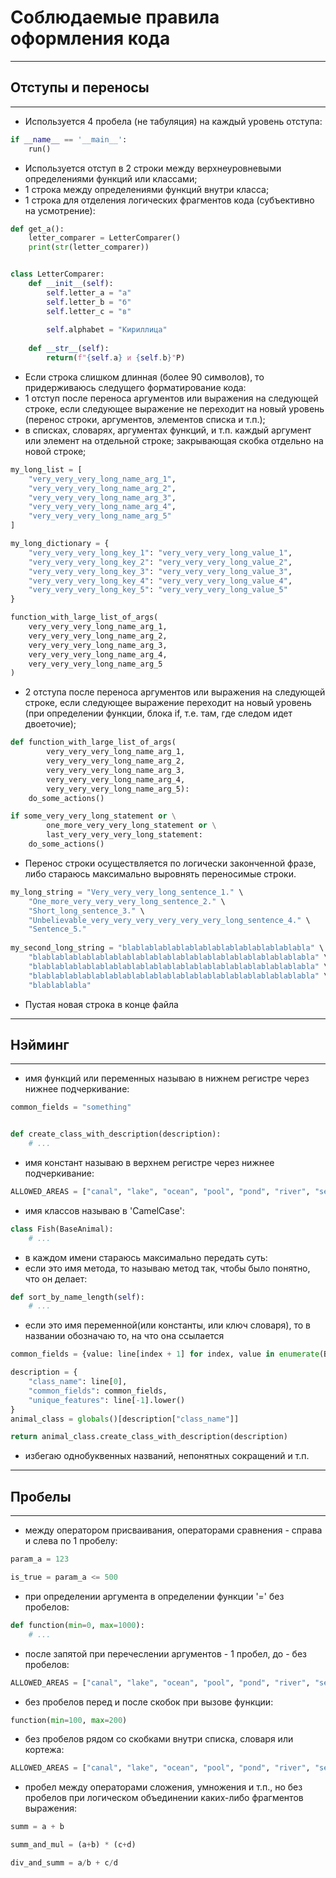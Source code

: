# Соблюдаемые правила оформления кода
---
## Отступы и переносы
---
- Используется 4 пробела (не табуляция) на каждый уровень отступа:
```python
if __name__ == '__main__':
    run()
```
- Используется отступ в 2 строки между верхнеуровневыми определениями функций или классами;
- 1 строка между определениями функций внутри класса;
- 1 строка для отделения логических фрагментов кода (субъективно на усмотрение):
```python
def get_a():
    letter_comparer = LetterComparer()
    print(str(letter_comparer))


class LetterComparer:
    def __init__(self):
        self.letter_a = "а"
        self.letter_b = "б"
        self.letter_c = "в"
        
        self.alphabet = "Кириллица"
   
    def __str__(self):
        return(f"{self.a} и {self.b}"P)
```
- Если строка слишком длинная (более 90 символов), то придерживаюсь следущего форматирование кода: 
- 1 отступ после переноса аргументов или выражения на следующей строке, если следующее выражение не переходит на новый уровень (перенос строки, аргументов, элементов списка и т.п.);
- в списках, словарях, аргументах функций, и т.п. каждый аргумент или элемент на отдельной строке; закрывающая скобка отдельно на новой строке;
```python
my_long_list = [
    "very_very_very_long_name_arg_1",
    "very_very_very_long_name_arg_2",
    "very_very_very_long_name_arg_3",
    "very_very_very_long_name_arg_4",
    "very_very_very_long_name_arg_5"
]

my_long_dictionary = {
    "very_very_very_long_key_1": "very_very_very_long_value_1",
    "very_very_very_long_key_2": "very_very_very_long_value_2",
    "very_very_very_long_key_3": "very_very_very_long_value_3",
    "very_very_very_long_key_4": "very_very_very_long_value_4",
    "very_very_very_long_key_5": "very_very_very_long_value_5"
}

function_with_large_list_of_args(
    very_very_very_long_name_arg_1,
    very_very_very_long_name_arg_2,
    very_very_very_long_name_arg_3,
    very_very_very_long_name_arg_4,
    very_very_very_long_name_arg_5
)
```
- 2 отступа после переноса аргументов или выражения на следующей строке, если следующее выражение переходит на новый уровень (при определении функции, блока if, т.е. там, где следом идет двоеточие);
```python
def function_with_large_list_of_args(
        very_very_very_long_name_arg_1,
        very_very_very_long_name_arg_2,
        very_very_very_long_name_arg_3,
        very_very_very_long_name_arg_4,
        very_very_very_long_name_arg_5):
    do_some_actions()

if some_very_very_long_statement or \
        one_more_very_very_long_statement or \
        last_very_very_very_long_statement:
    do_some_actions()
```
- Перенос строки осуществляется по логически законченной фразе, либо стараюсь максимально выровнять переносимые строки.
```python
my_long_string = "Very_very_very_long_sentence_1." \
    "One_more_very_very_very_long_sentence_2." \
    "Short_long_sentence_3." \
    "Unbelievable_very_very_very_very_very_very_long_sentence_4." \
    "Sentence_5."
    
my_second_long_string = "blablablablablablablablablablablablablabla" \
    "blablablablablablablablablablablablablablablablablablablablabla" \
    "blablablablablablablablablablablablablablablablablablablablabla" \
    "blablablablablablablablablablablablablablablablablablablablabla" \
    "blablablabla"
```
- Пустая новая строка в конце файла
---
## Нэйминг
---
- имя функций или переменных называю в нижнем регистре через нижнее подчеркивание:
```python
common_fields = "something"


def create_class_with_description(description):
    # ...
```
- имя констант называю в верхнем регистре через нижнее подчеркивание:
```python
ALLOWED_AREAS = ["canal", "lake", "ocean", "pool", "pond", "river", "sea", "spring"]
```
- имя классов называю в 'CamelCase':
```python
class Fish(BaseAnimal):
    # ...
```
- в каждом имени стараюсь максимально передать суть:
- если это имя метода, то называю метод так, чтобы было понятно, что он делает:
```python
def sort_by_name_length(self):
    # ...
```
- если это имя переменной(или константы, или ключ словаря), то в названии обозначаю то, на что она ссылается
```python
common_fields = {value: line[index + 1] for index, value in enumerate(BaseAnimal.DEFAULT_FIELDS)}

description = {
    "class_name": line[0],
    "common_fields": common_fields,
    "unique_features": line[-1].lower()
}
animal_class = globals()[description["class_name"]]

return animal_class.create_class_with_description(description)
```
- избегаю однобуквенных названий, непонятных сокращений и т.п.
---
## Пробелы
---
- между оператором присваивания, операторами сравнения - справа и слева по 1 пробелу:
```python
param_a = 123

is_true = param_a <= 500
```
- при определении аргумента в определении функции '=' без пробелов:
```python
def function(min=0, max=1000):
    # ...
```
- после запятой при перечеслении аргументов - 1 пробел, до - без пробелов:
```python
ALLOWED_AREAS = ["canal", "lake", "ocean", "pool", "pond", "river", "sea", "spring"]
```
- без пробелов перед и после скобок при вызове функции:
```python
function(min=100, max=200)
```
- без пробелов рядом со скобками внутри списка, словаря или кортежа:
```python
ALLOWED_AREAS = ["canal", "lake", "ocean", "pool", "pond", "river", "sea", "spring"]
```
- пробел между операторами сложения, умножения и т.п., но без пробелов при логическом объединении каких-либо фрагментов выражения:
```python
summ = a + b

summ_and_mul = (a+b) * (c+d)

div_and_summ = a/b + c/d
```
